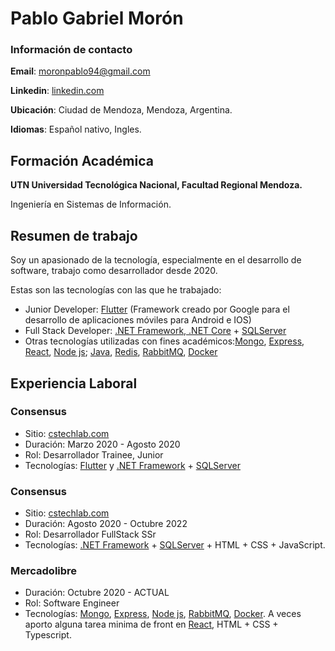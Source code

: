 # Pablo Gabriel Morón
### Información de contacto

__Email__: moronpablo94@gmail.com

__Linkedin__:  [linkedin.com](https://www.linkedin.com/in/pablo-gabriel-moron/)

__Ubicación__: Ciudad de Mendoza, Mendoza, Argentina.

__Idiomas__: Español nativo, Ingles.

## Formación Académica

__UTN Universidad Tecnológica Nacional, Facultad Regional Mendoza.__

Ingeniería en Sistemas de Información.

## Resumen de trabajo

Soy un apasionado de la tecnología, especialmente en el desarrollo de software, trabajo como desarrollador desde 2020.

Estas son las tecnologías con las que he trabajado:

- Junior Developer: [Flutter](https://flutter.dev/) (Framework creado por Google para el desarrollo de aplicaciones móviles para Android e IOS)
- Full Stack Developer: [.NET Framework, .NET Core](https://dotnet.microsoft.com/) + [SQLServer](https://www.microsoft.com/en-us/sql-server/sql-server-2019)
- Otras tecnologías utilizadas con fines académicos:[Mongo](https://www.mongodb.com/), [Express](https://expressjs.com/), [React](https://reactjs.org/), [Node js](https://nodejs.org/); [Java](https://www.java.com/), [Redis](https://redis.io/), [RabbitMQ](https://www.rabbitmq.com/),  [Docker](https://www.docker.com/)
<!-- - Actualmente aprendiendo a desarrollar aplicaciones Cross Platform con [Electron js](https://www.electronjs.org/) -->

<!-- ## Mis intereses
TODO
-->

## __Experiencia Laboral__

### Consensus
 - Sitio: [cstechlab.com](https://cstechlab.com/)
 - Duración: Marzo 2020 - Agosto 2020
 - Rol: Desarrollador Trainee, Junior
 - Tecnologías: [Flutter](https://flutter.dev/) y [.NET Framework](https://dotnet.microsoft.com/) + [SQLServer](https://www.microsoft.com/en-us/sql-server/sql-server-2019)

### Consensus
-  Sitio: [cstechlab.com](https://cstechlab.com/)
 - Duración: Agosto 2020 - Octubre 2022
 - Rol: Desarrollador FullStack SSr
 - Tecnologías: [.NET Framework](https://dotnet.microsoft.com/) + [SQLServer](https://www.microsoft.com/en-us/sql-server/sql-server-2019) + HTML + CSS + JavaScript.

### Mercadolibre
 - Duración: Octubre 2020 - ACTUAL
 - Rol: Software Engineer
 - Tecnologías: [Mongo](https://www.mongodb.com/), [Express](https://expressjs.com/), [Node js](https://nodejs.org/), [RabbitMQ](https://www.rabbitmq.com/),  [Docker](https://www.docker.com/). A veces aporto alguna tarea minima de front en  [React](https://reactjs.org/), HTML + CSS + Typescript.

<!--
## __Portfolio personal__
En esta sección iré colocando algunos desarrollos, mini proyectos, ejemplos, ejercicios, etc de algunos proyectos que me entusiasmen y me sirvan para mejorar.

- (En proceso) - Microservicio de autenticación en Node + Express. [Repo](https://github.com/pabloMoron/auth_node)

- Ejemplo de inyección de dependencias en .NET Core. [Repo](https://github.com/pabloMoron/dependency_injection)

- Ejemplo de implementacion de Entity Framework Core. [Repo](https://github.com/pabloMoron/efcore_lessons) 

-->
